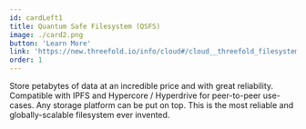 ```yaml
---
id: cardLeft1
title: Quantum Safe Filesystem (QSFS)
image: ./card2.png
button: 'Learn More'
link: 'https://new.threefold.io/info/cloud#/cloud__threefold_filesystem'
order: 1
---
```


Store petabytes of data at an incredible price and with great reliability. Compatible with IPFS and Hypercore / Hyperdrive for peer-to-peer use-cases. Any storage platform can be put on top. This is the most reliable and globally-scalable filesystem ever invented.